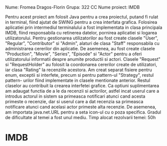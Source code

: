 Nume: Fromea Dragos-Florin Grupa: 322 CC
Nume proiect: IMDB


Pentru acest proiect am folosit Java pentru a crea proiectul, putand fi rulat in terminal, fiind ajutat de SWING pentru a crea interfata grafica. Folosirea aplicatiei prin intermediul terminalului a fost implementata in clasa principala IMDB, fiind responsabila cu retinerea datelor, pornirea aplicatiei si logarea utilizatorului. Pentru gestionarea utilizatorilor au fost create clasele "User", "Regular", "Contributor" si "Admin", alaturi de clasa "Staff" responsabila cu administrarea cererilor din aplicatie. De asemenea, au fost create clasele "Production", "Movie", "Series", "Episode" si "Actor" pentru a oferi utilizatorului informatii despre anumite productii si actori. Clasele "Request" si "RequestHolder" au folosit la coordonarea cererilor create de utilizatori, iar clasa "Rating" la recenziile acestora. Am creat separat fisiere pentru enum, exceptii si interfete, precum si pentru pattern-ul "Strategy", restul pattern- urilor fiind implementate in clasele mentionate anterior. Restul claselor au contribuit la crearea interfetei grafice.
Ca optiuni suplimentarea am adaugat functia de a le da recenzii si actorilor, astfel incat userul care a introdus actorul in sistem sa primeasca notificari atunci cand acesta primeste o recenzie, dar si userul care a dat recenzia sa primeasca notificare atunci cand acelasi actor primeste alta recenzie. De asemenea, am importata java.net.URL pentru a seta icon-ul cu o poza specifica.
Gradul de dificultate al temei a fost unul mediu. Timp alocat rezolvarii temei: 50h
# IMDB
